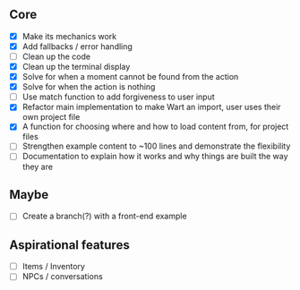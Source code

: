 
## Core
- [X] Make its mechanics work
- [X] Add fallbacks / error handling
- [ ] Clean up the code
- [X] Clean up the terminal display
- [X] Solve for when a moment cannot be found from the action
- [X] Solve for when the action is nothing
- [ ] Use match function to add forgiveness to user input
- [X] Refactor main implementation to make Wart an import, user uses their own project file
- [X] A function for choosing where and how to load content from, for project files
- [ ] Strengthen example content to ~100 lines and demonstrate the flexibility
- [ ] Documentation to explain how it works and why things are built the way they are

## Maybe
- [ ] Create a branch(?) with a front-end example

## Aspirational features
- [ ] Items / Inventory
- [ ] NPCs / conversations
